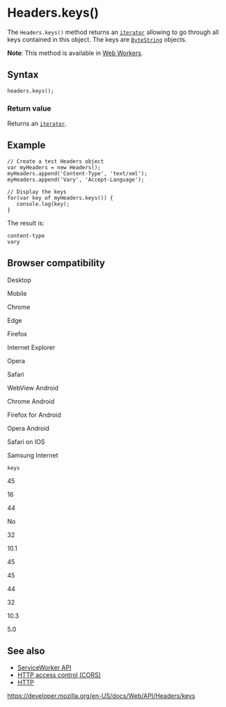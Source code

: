 # Headers.keys()

The `Headers.keys()` method returns an [`iterator`](https://developer.mozilla.org/en-US/docs/Web/JavaScript/Reference/Iteration_protocols) allowing to go through all keys contained in this object. The keys are [`ByteString`](../bytestring) objects.

**Note**: This method is available in [Web Workers](../web_workers_api).

## Syntax

    headers.keys();

### Return value

Returns an [`iterator`](https://developer.mozilla.org/en-US/docs/Web/JavaScript/Reference/Iteration_protocols).

## Example

    // Create a test Headers object
    var myHeaders = new Headers();
    myHeaders.append('Content-Type', 'text/xml');
    myHeaders.append('Vary', 'Accept-Language');

    // Display the keys
    for(var key of myHeaders.keys()) {
       console.log(key);
    }

The result is:

    content-type
    vary

## Browser compatibility

Desktop

Mobile

Chrome

Edge

Firefox

Internet Explorer

Opera

Safari

WebView Android

Chrome Android

Firefox for Android

Opera Android

Safari on IOS

Samsung Internet

`keys`

45

16

44

No

32

10.1

45

45

44

32

10.3

5.0

## See also

- [ServiceWorker API](../service_worker_api)
- [HTTP access control (CORS)](https://developer.mozilla.org/en-US/docs/Web/HTTP/CORS)
- [HTTP](https://developer.mozilla.org/en-US/docs/Web/HTTP)

<a href="https://developer.mozilla.org/en-US/docs/Web/API/Headers/keys" class="_attribution-link">https://developer.mozilla.org/en-US/docs/Web/API/Headers/keys</a>
